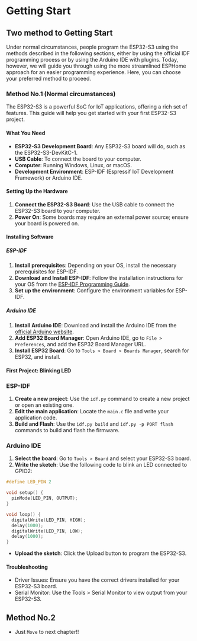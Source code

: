 # Getting Start 

## Two method to Getting Start 
Under normal circumstances, people program the ESP32-S3 using the methods described in the following sections, either by using the official IDF programming process or by using the Arduino IDE with plugins. Today, however, we will guide you through using the more streamlined ESPHome approach for an easier programming experience.
Here, you can choose your preferred method to proceed.

### Method No.1 (Normal circumstances)

The ESP32-S3 is a powerful SoC for IoT applications, offering a rich set of features. This guide will help you get started with your first ESP32-S3 project.

#### What You Need

- **ESP32-S3 Development Board**: Any ESP32-S3 board will do, such as the ESP32-S3-DevKitC-1.
- **USB Cable**: To connect the board to your computer.
- **Computer**: Running Windows, Linux, or macOS.
- **Development Environment**: ESP-IDF (Espressif IoT Development Framework) or Arduino IDE.

#### Setting Up the Hardware

1. **Connect the ESP32-S3 Board**: Use the USB cable to connect the ESP32-S3 board to your computer.
2. **Power On**: Some boards may require an external power source; ensure your board is powered on.

#### Installing Software

##### ESP-IDF

1. **Install prerequisites**: Depending on your OS, install the necessary prerequisites for ESP-IDF.
2. **Download and Install ESP-IDF**: Follow the installation instructions for your OS from the [ESP-IDF Programming Guide](https://docs.espressif.com/projects/esp-idf/en/latest/esp32s3/index.html).
3. **Set up the environment**: Configure the environment variables for ESP-IDF.

##### Arduino IDE

1. **Install Arduino IDE**: Download and install the Arduino IDE from the [official Arduino website](https://www.arduino.cc/en/software/).
2. **Add ESP32 Board Manager**: Open Arduino IDE, go to `File > Preferences`, and add the ESP32 Board Manager URL.
3. **Install ESP32 Board**: Go to `Tools > Board > Boards Manager`, search for ESP32, and install.

#### First Project: Blinking LED

### ESP-IDF

1. **Create a new project**: Use the `idf.py` command to create a new project or open an existing one.
2. **Edit the main application**: Locate the `main.c` file and write your application code.
3. **Build and Flash**: Use the `idf.py build` and `idf.py -p PORT flash` commands to build and flash the firmware.

### Arduino IDE

1. **Select the board**: Go to `Tools > Board` and select your ESP32-S3 board.
2. **Write the sketch**: Use the following code to blink an LED connected to GPIO2:

```cpp
#define LED_PIN 2

void setup() {
  pinMode(LED_PIN, OUTPUT);
}

void loop() {
  digitalWrite(LED_PIN, HIGH);
  delay(1000);
  digitalWrite(LED_PIN, LOW);
  delay(1000);
}
```

* **Upload the sketch**: Click the Upload button to program the ESP32-S3.

#### Troubleshooting
* Driver Issues: Ensure you have the correct drivers installed for your ESP32-S3 board.
* Serial Monitor: Use the Tools > Serial Monitor to view output from your ESP32-S3.

## Method No.2 

* Just `Move` to next chapter!!
